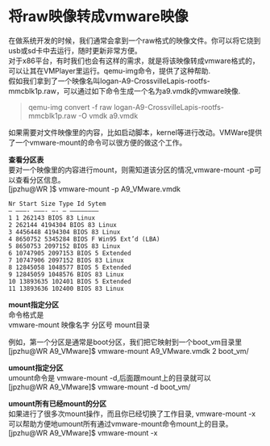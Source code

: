 # 将raw映像转成vmware映像
在做系统开发的时候，我们通常会拿到一个raw格式的映像文件。你可以将它烧到usb或sd卡中去运行，随时更新非常方便。  
对于x86平台，有时我们也会有这样的需求，就是将该映像转成vmware格式的，可以让其在VMPlayer里运行。qemu-img命令，提供了这种帮助.  
假如我们拿到了一个映像名叫logan-A9-CrossvilleLapis-rootfs-mmcblk1p.raw，可以通过如下命令生成一个名为a9.vmdk的vmware映像.  

>qemu-img convert -f raw logan-A9-CrossvilleLapis-rootfs-mmcblk1p.raw -O vmdk a9.vmdk

如果需要对文件映像里的内容，比如启动脚本，kernel等进行改动。VMWare提供了一个vmware-mount的命令可以很方便的做这个工作。

**查看分区表**  
要对一个映像里的内容进行mount，则需知道该分区的情况,vmware-mount -p可以查看分区信息。  
[jpzhu@WR ]$ vmware-mount -p A9_VMware.vmdk

    Nr Start Size Type Id Sytem
    – ———- ———- —- — ————————
    1 1 262143 BIOS 83 Linux
    2 262144 4194304 BIOS 83 Linux
    3 4456448 4194304 BIOS 83 Linux
    4 8650752 5345284 BIOS F Win95 Ext’d (LBA)
    5 8650753 2097152 BIOS 83 Linux
    6 10747905 2097153 BIOS 5 Extended
    7 10747906 2097152 BIOS 83 Linux
    8 12845058 1048577 BIOS 5 Extended
    9 12845059 1048576 BIOS 83 Linux
    10 13893635 102401 BIOS 5 Extended
    11 13893636 102400 BIOS 83 Linux

**mount指定分区**  
命令格式是  
vmware-mount 映像名字 分区号 mount目录

例如，第一个分区是通常是boot分区，我们把它映射到一个boot_vm目录里  
[jpzhu@WR A9_VMware]$ vmware-mount A9_VMware.vmdk 2 boot_vm/

**umount指定分区**  
umount命令是 vmware-mount -d,后面跟mount上的目录就可以  
[jpzhu@WR A9_VMware]$ vmware-mount -d boot_vm/

**umount所有已经mount的分区**  
如果进行了很多次mount操作，而且你已经切换了工作目录, vmware-mount -x可以帮助方便地umount所有通过vmware-mount命令mount上的目录。  
[jpzhu@WR A9_VMware]$ vmware-mount -x
